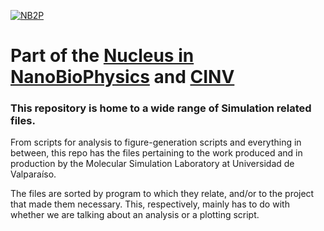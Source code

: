 [![NB2P](https://tinyurl.com/n2bpPNGMedal)](http://nanobiophysics.cl/)
# Part of the [Nucleus in NanoBioPhysics](http://nanobiophysics.cl/) and [CINV](https://cinv.uv.cl/en/)
### This repository is home to a wide range of Simulation related files.<br/>
From scripts for analysis to figure-generation scripts and everything in between, this repo has the files pertaining to the work produced and in production by the Molecular Simulation Laboratory at Universidad de Valparaíso.

The files are sorted by program to which they relate, and/or to the project that made them necessary. This, respectively, mainly has to do with whether we are talking about an analysis or a plotting script.
